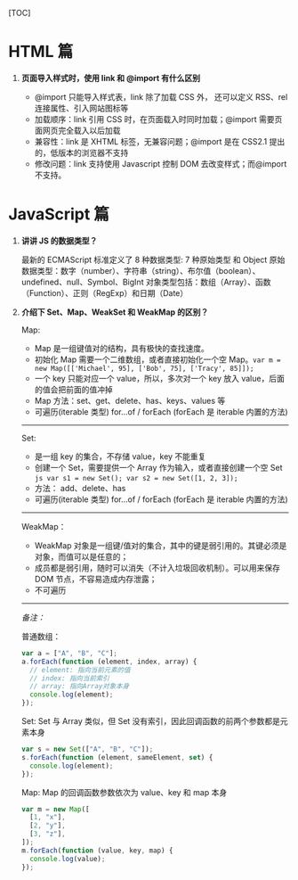 <!--
 * @Author: your name
 * @Date: 2020-12-28 14:56:36
 * @LastEditTime: 2020-12-28 16:51:00
 * @LastEditors: Please set LastEditors
 * @Description: In User Settings Edit
 * @FilePath: \Github-Repositories\Interview-Questions\README.md
-->
[TOC]

# HTML 篇

1. **页面导入样式时，使用 link 和 @import 有什么区别**

   - @import 只能导入样式表，link 除了加载 CSS 外， 还可以定义 RSS、rel 连接属性、引入网站图标等
   - 加载顺序：link 引用 CSS 时，在页面载入时同时加载；@import 需要页面网页完全载入以后加载
   - 兼容性：link 是 XHTML 标签，无兼容问题；@import 是在 CSS2.1 提出的，低版本的浏览器不支持
   - 修改问题：link 支持使用 Javascript 控制 DOM 去改变样式；而@import 不支持。

# JavaScript 篇

1. **讲讲 JS 的数据类型？**

   最新的 ECMAScript 标准定义了 8 种数据类型: 7 种原始类型 和 Object
   原始数据类型：数字（number）、字符串（string）、布尔值（boolean）、undefined、null、Symbol、BigInt
   对象类型包括：数组（Array）、函数（Function）、正则（RegExp）和日期（Date）

2. **介绍下 Set、Map、WeakSet 和 WeakMap 的区别？**

   Map:

   - Map 是一组键值对的结构，具有极快的查找速度。
   - 初始化 Map 需要一个二维数组，或者直接初始化一个空 Map。`var m = new Map([['Michael', 95], ['Bob', 75], ['Tracy', 85]]);`
   - 一个 key 只能对应一个 value，所以，多次对一个 key 放入 value，后面的值会把前面的值冲掉
   - Map 方法：set、get、delete、has、keys、values 等
   - 可遍历(iterable 类型) for...of / forEach (forEach 是 iterable 内置的方法)

   ***

   Set:

   - 是一组 key 的集合，不存储 value，key 不能重复
   - 创建一个 Set，需要提供一个 Array 作为输入，或者直接创建一个空 Set
     `js var s1 = new Set(); var s2 = new Set([1, 2, 3]); `
   - 方法： add、delete、has
   - 可遍历(iterable 类型) for...of / forEach (forEach 是 iterable 内置的方法)

   ***

   WeakMap：

   - WeakMap 对象是一组键/值对的集合，其中的键是弱引用的。其键必须是对象，而值可以是任意的；
   - 成员都是弱引用，随时可以消失（不计入垃圾回收机制）。可以用来保存 DOM 节点，不容易造成内存泄露；
   - 不可遍历

   ***

   _备注：_

   普通数组：

   ```js
   var a = ["A", "B", "C"];
   a.forEach(function (element, index, array) {
     // element: 指向当前元素的值
     // index: 指向当前索引
     // array: 指向Array对象本身
     console.log(element);
   });
   ```

   Set: Set 与 Array 类似，但 Set 没有索引，因此回调函数的前两个参数都是元素本身

   ```js
   var s = new Set(["A", "B", "C"]);
   s.forEach(function (element, sameElement, set) {
     console.log(element);
   });
   ```

   Map: Map 的回调函数参数依次为 value、key 和 map 本身

   ```js
   var m = new Map([
     [1, "x"],
     [2, "y"],
     [3, "z"],
   ]);
   m.forEach(function (value, key, map) {
     console.log(value);
   });
   ```

